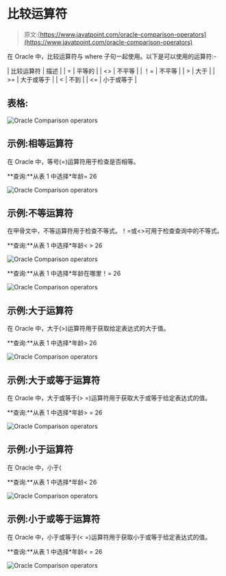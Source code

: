 # 比较运算符

> 原文:[https://www.javatpoint.com/oracle-comparison-operators](https://www.javatpoint.com/oracle-comparison-operators)

在 Oracle 中，比较运算符与 where 子句一起使用。以下是可以使用的运算符:-

| 比较运算符 | 描述 |
| = | 平等的 |
| <> | 不平等 |
| ！= | 不平等 |
| > | 大于 |
| >= | 大于或等于 |
| < | 不到 |
| <= | 小于或等于 |

## 表格:

![Oracle Comparison operators](../Images/c3ee2213077ceb23090b69af28b50a60.png)

## 示例:相等运算符

在 Oracle 中，等号(=)运算符用于检查是否相等。

**查询:**从表 1 中选择*年龄= 26

![Oracle Comparison operators](../Images/c82268861321f299024486cd63432020.png)

## 示例:不等运算符

在甲骨文中，不等运算符用于检查不等式。！=或<>可用于检查查询中的不等式。

**查询:**从表 1 中选择*年龄< > 26

![Oracle Comparison operators](../Images/abb73ff5c5760c24d34ec60215855e11.png)

**查询:**从表 1 中选择*年龄在哪里！= 26

![Oracle Comparison operators](../Images/82afff45dc7bedb470a752281de6575f.png)

## 示例:大于运算符

在 Oracle 中，大于(>)运算符用于获取给定表达式的大于值。

**查询:**从表 1 中选择*年龄> 26

![Oracle Comparison operators](../Images/3633e35b3e6c39b08dc4d2656fcc3a41.png)

## 示例:大于或等于运算符

在 Oracle 中，大于或等于(> =)运算符用于获取大于或等于给定表达式的值。

**查询:**从表 1 中选择*年龄> = 26

![Oracle Comparison operators](../Images/7a95c69d7adea5319e042f711cbdfd49.png)

## 示例:小于运算符

在 Oracle 中，小于(

**查询:**从表 1 中选择*年龄< 26

![Oracle Comparison operators](../Images/44d445538f23cb9f2aa812c8ef2dec74.png)

## 示例:小于或等于运算符

在 Oracle 中，小于或等于(< =)运算符用于获取小于或等于给定表达式的值。

**查询:**从表 1 中选择*年龄< = 26

![Oracle Comparison operators](../Images/d5ae7d2c0e5c9f51813ea666f8e0840f.png)